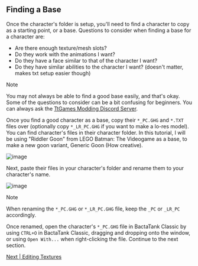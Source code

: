 ## Finding a Base

Once the character's folder is setup, you'll need to find a character to copy as a starting point, or a base. Questions to consider when finding a base for a character are:
- Are there enough texture/mesh slots?
- Do they work with the animations I want?
- Do they have a face similar to that of the character I want?
- Do they have similar abilities to the character I want? (doesn't matter, makes txt setup easier though)

> [!NOTE]
> You may not always be able to find a good base easily, and that's okay. Some of the questions to consider can be a bit confusing for beginners. You can always ask the [TtGames Modding Discord Server](https://discord.gg/ttgames-lego-modding-539431629718945793).

Once you find a good character as a base, copy their `*_PC.GHG` and `*.TXT` files over (optionally copy `*_LR_PC.GHG` if you want to make a lo-res model). You can find character's files in their character folder. In this tutorial, I will be using "Riddler Goon" from LEGO Batman: The Videogame as a base, to make a new goon variant, Generic Goon (How creative).

![image](https://github.com/user-attachments/assets/4892cd91-b917-4104-a8d7-9cafcfc90590)

Next, paste their files in your character's folder and rename them to your character's name.

![image](https://github.com/user-attachments/assets/c7707e98-9053-4068-9069-d630edb467e2)

> [!NOTE]
> When renaming the `*_PC.GHG` or `*_LR_PC.GHG` file, keep the `_PC` or `_LR_PC` accordingly.

Once renamed, open the character's `*_PC.GHG` file in BactaTank Classic by using `CTRL+O` in BactaTank Classic, dragging and dropping onto the window, or using `Open With...` when right-clicking the file. Continue to the next section.

[Next | Editing Textures](editing-textures.md)
